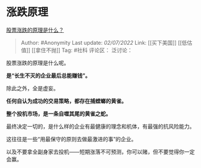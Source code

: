 # 涨跌原理
[股票涨跌的原理是什么？](https://www.zhihu.com/question/32023399/answer/2551629443)

> Author: #Anonymity
> Last update: *02/07/2022*
> Link: [[买下美国]] [[低估值]] [[拿住不抛]]
> Tag: #社科
> 评论区：
> 泛讨论：

股票涨跌的原理是什么呢。

**是“长生不灭的企业最后总能赚钱”。**

除此之外，全是虚妄。

**任何自认为成功的交易策略，都存在捕螳螂的黄雀。**

**整个投机市场，是一条自噬其尾的黄雀之蛇。**

最终决定一切的，是什么样的企业有最健康的理念和机体，有最强的抗风险能力。

这往往是一些“用最保守的原则去做最激进的事”的企业。

以及不要拿全副身家去投机——短期涨落不可预测，你可以赌，但不要觉得你一定会赢。
